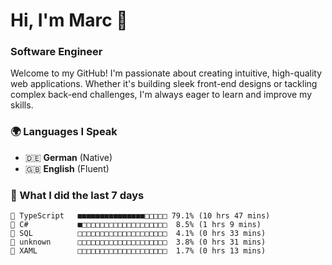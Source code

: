 # Hi, I'm Marc 👋 
### Software Engineer

Welcome to my GitHub! I'm passionate about creating intuitive, high-quality web applications. Whether it's building sleek front-end designs or tackling complex back-end challenges, I'm always eager to learn and improve my skills.  

### 🌍 Languages I Speak  
- 🇩🇪 **German** (Native)  
- 🇬🇧 **English** (Fluent)

### 🤯 What I did the last 7 days

```
🔷 TypeScript   ■■■■■■■■■■■■■■■□□□□□ 79.1% (10 hrs 47 mins)
🔷 C#           ■□□□□□□□□□□□□□□□□□□□  8.5% (1 hrs 9 mins)
📄 SQL          □□□□□□□□□□□□□□□□□□□□  4.1% (0 hrs 33 mins)
📄 unknown      □□□□□□□□□□□□□□□□□□□□  3.8% (0 hrs 31 mins)
📄 XAML         □□□□□□□□□□□□□□□□□□□□  1.7% (0 hrs 13 mins)
```